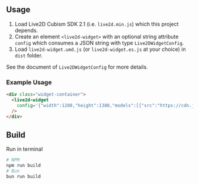 ## Usage

1. Load Live2D Cubism SDK 2.1 (i.e. `live2d.min.js`) which this project depends.
2. Create an element `<live2d-widget>` with an optional string attribute `config` which consumes a JSON string with type `Live2DWidgetConfig`.
3. Load `live2d-widget.umd.js` (or `live2d-widget.es.js` at your choice) in `dist` folder.

See the document of `Live2DWidgetConfig` for more details.

### Example Usage

```html
<div class="widget-container">
  <live2d-widget
    config='{"width":1280,"height":1380,"models":[{"src":"https://cdn.jsdelivr.net/gh/guansss/pixi-live2d-display/test/assets/shizuku/shizuku.model.json"}]}'
  />
</div>
```

## Build

Run in terminal

```bash
# NPM
npm run build
# Bun
bun run build
```
